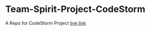 # Team-Spirit-Project-CodeStorm
A Repo for CodeStorm Project 
[live link](https://houseofspirits.github.io/CDS128-TeamSpirit/)
